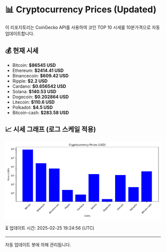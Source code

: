 
# 📊 Cryptocurrency Prices (Updated)

이 리포지토리는 CoinGecko API를 사용하여 코인 TOP 10 시세를 10분가격으로 자동 업데이트합니다.

## 💰 현재 시세
- Bitcoin: **$86545 USD**
- Ethereum: **$2414.41 USD**
- Binancecoin: **$609.42 USD**
- Ripple: **$2.2 USD**
- Cardano: **$0.656542 USD**
- Solana: **$140.53 USD**
- Dogecoin: **$0.202864 USD**
- Litecoin: **$110.6 USD**
- Polkadot: **$4.5 USD**
- Bitcoin-cash: **$283.58 USD**

## 📈 시세 그래프 (로그 스케일 적용)
![Crypto Prices](crypto_prices.png)

⏳ 업데이트 시간: 2025-02-25 19:24:56 (UTC)

---
자동 업데이트 봇에 의해 관리됩니다.
